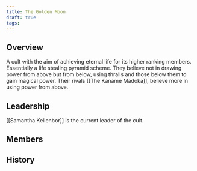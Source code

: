 ```yaml
---
title: The Golden Moon
draft: true
tags:
---
```

## Overview
A cult with the aim of achieving eternal life for its higher ranking members. Essentially a life stealing pyramid scheme. They believe not in drawing power from above but from below, using thralls and those below them to gain magical power. Their rivals [[The Kaname Madoka]], believe more in using power from above.
## Leadership
[[Samantha Kellenbor]] is the current leader of the cult.
## Members

## History  

